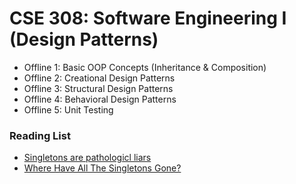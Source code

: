 # CSE 308: Software Engineering I (Design Patterns)

- Offline 1: Basic OOP Concepts (Inheritance & Composition)
- Offline 2: Creational Design Patterns 
- Offline 3: Structural Design Patterns 
- Offline 4: Behavioral Design Patterns 
- Offline 5: Unit Testing 

### Reading List

- [Singletons are pathologicl liars](https://testing.googleblog.com/2008/08/by-miko-hevery-so-you-join-new-project.html)
- [Where Have All The Singletons Gone?](https://testing.googleblog.com/2008/08/where-have-all-singletons-gone.html)
